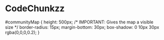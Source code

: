 # CodeChunkzz

#communityMap {
            height: 500px; /* IMPORTANT: Gives the map a visible size */
            border-radius: 15px;
            margin-bottom: 30px;
            box-shadow: 0 10px 30px rgba(0,0,0,0.2);
        }
